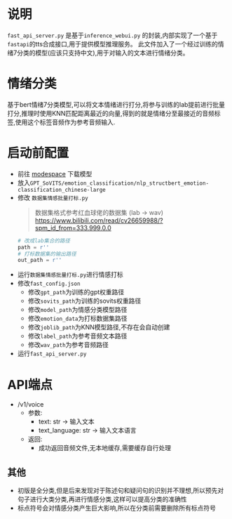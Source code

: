 # 说明
`fast_api_server.py` 是基于`inference_webui.py` 的封装,内部实现了一个基于`fastapi`的tts合成接口,用于提供模型推理服务。
此文件加入了一个经过训练的情绪7分类的模型(应该只支持中文),用于对输入的文本进行情绪分类。

# 情绪分类
基于bert情绪7分类模型,可以将文本情绪进行打分,将参与训练的lab提前进行批量打分,推理时使用KNN匹配距离最近的向量,得到的就是情绪分至最接近的音频标签,使用这个标签音频作为参考音频输入.

# 启动前配置
- 前往 [modespace](https://modelscope.cn/models/iic/nlp_structbert_emotion-classification_chinese-large/summary) 下载模型
- 放入`GPT_SoVITS/emotion_classification/nlp_structbert_emotion-classification_chinese-large`
- 修改 `数据集情感批量打标.py`
  > 数据集格式参考红血球佬的数据集 (lab -> wav)  
  > https://www.bilibili.com/read/cv26659988/?spm_id_from=333.999.0.0  
    ```python
    # 改成lab集合的路径
    path = r''
    # 打标数据集的输出路径
    out_path = r''
    ```
- 运行`数据集情感批量打标.py`进行情感打标
- 修改`fast_config.json`
  - 修改`gpt_path`为训练的gpt权重路径
  - 修改`sovits_path`为训练的sovits权重路径
  - 修改`model_path`为情感分类模型路径
  - 修改`emotion_data`为打标数据集路径
  - 修改`joblib_path`为KNN模型路径,不存在会自动创建
  - 修改`label_path`为参考音频文本路径
  - 修改`wav_path`为参考音频路径
- 运行`fast_api_server.py`

# API端点
- /v1/voice
  - 参数:
    - text: str -> 输入文本
    - text_language: str -> 输入文本语言
  - 返回:
    - 成功返回音频文件,无本地缓存,需要缓存自行处理

## 其他
- 初版是全分类,但是后来发现对于陈述句和疑问句的识别并不理想,所以预先对句子进行大类分类,再进行情感分类,这样可以提高分类的准确性
- 标点符号会对情感分类产生巨大影响,所以在分类前需要删除所有标点符号